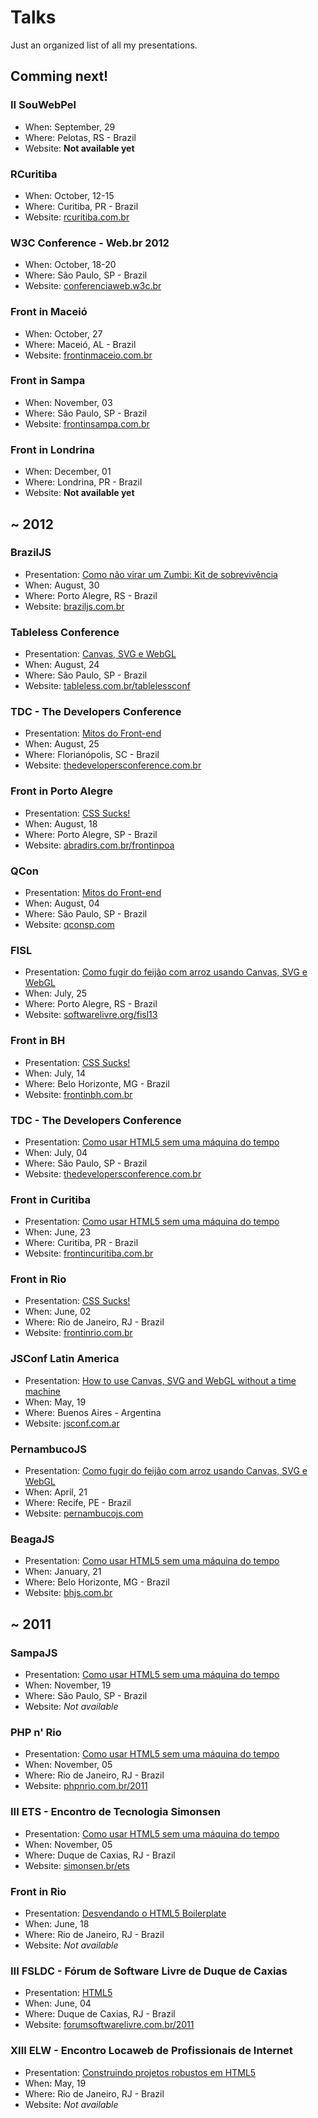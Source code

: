 # Talks

Just an organized list of all my presentations.

## Comming next!

### II SouWebPel
* When: September, 29
* Where: Pelotas, RS - Brazil
* Website: **Not available yet**

### RCuritiba
* When: October, 12-15
* Where: Curitiba, PR - Brazil
* Website: [rcuritiba.com.br](http://rcuritiba.com.br/)

### W3C Conference - Web.br 2012
* When: October, 18-20
* Where: São Paulo, SP - Brazil
* Website: [conferenciaweb.w3c.br](http://conferenciaweb.w3c.br/)

### Front in Maceió
* When: October, 27
* Where: Maceió, AL - Brazil
* Website: [frontinmaceio.com.br](http://frontinmaceio.com.br/)

### Front in Sampa
* When: November, 03
* Where: São Paulo, SP - Brazil
* Website: [frontinsampa.com.br](http://www.frontinsampa.com.br/)

### Front in Londrina
* When: December, 01
* Where: Londrina, PR - Brazil
* Website: **Not available yet**

## ~ 2012

### BrazilJS
* Presentation: [Como não virar um Zumbi: Kit de sobrevivência](http://talks.zenorocha.com/2012/braziljs/)
* When: August, 30
* Where: Porto Alegre, RS - Brazil
* Website: [braziljs.com.br](http://braziljs.com.br/)

### Tableless Conference
* Presentation: [Canvas, SVG e WebGL](http://talks.zenorocha.com/2012/tablelessconf/)
* When: August, 24
* Where: São Paulo, SP - Brazil
* Website: [tableless.com.br/tablelessconf](http://tableless.com.br/tablelessconf/)

### TDC - The Developers Conference
* Presentation: [Mitos do Front-end](http://talks.zenorocha.com/2012/tdc-sc/)
* When: August, 25
* Where: Florianópolis, SC - Brazil
* Website: [thedevelopersconference.com.br](http://www.thedevelopersconference.com.br/#florianopolis)

### Front in Porto Alegre
* Presentation: [CSS Sucks!](http://talks.zenorocha.com/2012/frontinpoa/)
* When: August, 18
* Where: Porto Alegre, SP - Brazil
* Website: [abradirs.com.br/frontinpoa](http://abradirs.com.br/frontinpoa/)

### QCon
* Presentation: [Mitos do Front-end](http://talks.zenorocha.com/2012/qconsp/)
* When: August, 04
* Where: São Paulo, SP - Brazil
* Website: [qconsp.com](http://qconsp.com/)

### FISL
* Presentation: [Como fugir do feijão com arroz usando Canvas, SVG e WebGL](http://talks.zenorocha.com/2012/fisl/)
* When: July, 25
* Where: Porto Alegre, RS - Brazil
* Website: [softwarelivre.org/fisl13](http://softwarelivre.org/fisl13/)

### Front in BH
* Presentation: [CSS Sucks!](http://talks.zenorocha.com/2012/frontinbh/)
* When: July, 14
* Where: Belo Horizonte, MG - Brazil
* Website: [frontinbh.com.br](http://frontinbh.com.br/)

### TDC - The Developers Conference
* Presentation: [Como usar HTML5 sem uma máquina do tempo](http://talks.zenorocha.com/2012/tdc-sp/)
* When: July, 04
* Where: São Paulo, SP - Brazil
* Website: [thedevelopersconference.com.br](http://www.thedevelopersconference.com.br/#saopaulo)

### Front in Curitiba
* Presentation: [Como usar HTML5 sem uma máquina do tempo](http://talks.zenorocha.com/2012/frontincuritiba/)
* When: June, 23
* Where: Curitiba, PR - Brazil
* Website: [frontincuritiba.com.br](http://www.frontincuritiba.com.br/)

### Front in Rio
* Presentation: [CSS Sucks!](http://talks.zenorocha.com/2012/frontinrio/)
* When: June, 02
* Where: Rio de Janeiro, RJ - Brazil
* Website: [frontinrio.com.br](http://frontinrio.com.br)

### JSConf Latin America
* Presentation: [How to use Canvas, SVG and WebGL without a time machine](http://talks.zenorocha.com/2012/jsconf/)
* When: May, 19
* Where: Buenos Aires - Argentina
* Website: [jsconf.com.ar](http://jsconf.com.ar)

### PernambucoJS
* Presentation: [Como fugir do feijão com arroz usando Canvas, SVG e WebGL](http://talks.zenorocha.com/2012/pernambucojs/)
* When: April, 21
* Where: Recife, PE - Brazil
* Website: [pernambucojs.com](http://www.pernambucojs.com/)

### BeagaJS
* Presentation: [Como usar HTML5 sem uma máquina do tempo](http://talks.zenorocha.com/2012/beagajs/)
* When: January, 21
* Where: Belo Horizonte, MG - Brazil
* Website: [bhjs.com.br](http://bhjs.com.br/)

## ~ 2011

### SampaJS
* Presentation: [Como usar HTML5 sem uma máquina do tempo](http://talks.zenorocha.com/2011/sampajs/)
* When: November, 19
* Where: São Paulo, SP - Brazil
* Website: *Not available*

### PHP n' Rio
* Presentation: [Como usar HTML5 sem uma máquina do tempo](http://talks.zenorocha.com/2011/phpnrio/)
* When: November, 05
* Where: Rio de Janeiro, RJ - Brazil
* Website: [phpnrio.com.br/2011](http://www.phpnrio.com.br/2011/)

### III ETS - Encontro de Tecnologia Simonsen
* Presentation: [Como usar HTML5 sem uma máquina do tempo](http://talks.zenorocha.com/2011/simonsen/)
* When: November, 05
* Where: Duque de Caxias, RJ - Brazil
* Website: [simonsen.br/ets](http://www.simonsen.br/ets)

### Front in Rio
* Presentation: [Desvendando o HTML5 Boilerplate](http://www.slideshare.net/zenorocha/desbravando-o-html5-boilerplate)
* When: June, 18
* Where: Rio de Janeiro, RJ - Brazil
* Website: *Not available*

### III FSLDC - Fórum de Software Livre de Duque de Caxias
* Presentation: [HTML5](http://labs.zenorocha.com/html5/slides/)
* When: June, 04
* Where: Duque de Caxias, RJ - Brazil
* Website: [forumsoftwarelivre.com.br/2011](http://forumsoftwarelivre.com.br/2011/)

### XIII ELW - Encontro Locaweb de Profissionais de Internet
* Presentation: [Construindo projetos robustos em HTML5](http://www.slideshare.net/zenorocha/construindo-projetos-robustos-em-html5)
* When: May, 19
* Where: Rio de Janeiro, RJ - Brazil
* Website: *Not available*